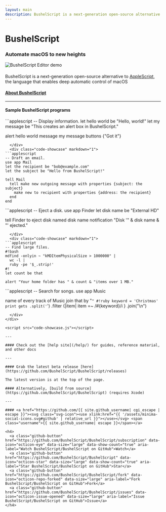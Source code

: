 ```yaml
---
layout: main
description: BushelScript is a next-generation open-source alternative to AppleScript.
---
```


# BushelScript

### Automate macOS to new heights

<img src="assets/editor-demo.gif" alt="BushelScript Editor demo" class="editor-demo">

<h4 style="font-weight: normal">
  <p>BushelScript is a next-generation open-source alternative to <a href="https://en.wikipedia.org/wiki/AppleScript">AppleScript</a>,<br>
  the language that enables deep automatic control of macOS</p>
</h4>

#### [About BushelScript](/about/)

---

#### Sample BushelScript programs

<div class="code-showcase-container" markdown="1">
  <div class="code-showcase" style="display: block;" markdown="1">
```applescript
-- Display information.
let hello world be "Hello, world!"
let my message be "This creates an alert box in BushelScript."

alert hello world message my message buttons {"Got it"}
```
  </div>
  <div class="code-showcase" markdown="1">
```applescript
-- Draft an email.
use app Mail
let the recipient be "bob@example.com"
let the subject be "Hello from BushelScript!"

tell Mail
  tell make new outgoing message with properties {subject: the subject}
    make new to recipient with properties {address: the recipient}
  end
end
```
  </div>
  <div class="code-showcase" markdown="1">
```applescript
-- Eject a disk.
use app Finder
let disk name be "External HD"

tell Finder to eject disk named disk name 
notification "Disk '" & disk name & "' ejected."
```
  </div>
  <div class="code-showcase" markdown="1">
```applescript
-- Find large files.
#!bash
mdfind -onlyin ~ "kMDItemPhysicalSize > 1000000" |
  wc -l |
  ruby -pe '$_.strip!'
#!
let count be that

alert "Your home folder has " & count & "items over 1 MB."
```
  </div>
  <div class="code-showcase" markdown="1">
```applescript
-- Search for songs.
use app Music

name of every track of Music
join that by "`"
#!ruby
keyword = 'Christmas'
print gets
  .split('`')
	.filter {|item| item =~ /#{keyword}/i }
  .join("\n")
```
  </div>
</div>

<script src="code-showcase.js"></script>

---

#### Check out the [help site](/help/) for guides, reference material, and other docs

---

#### Grab the latest beta release [here](https://github.com/BushelScript/BushelScript/releases)

The latest version is at the top of the page.

#### Alternatively, [build from source](https://github.com/BushelScript/BushelScript) (requires Xcode)

---

#### <a href="https://github.com/{{ site.github_username| cgi_escape | escape }}"><svg class="svg-icon"><use xlink:href="{{ '/assets/minima-social-icons.svg#github' | relative_url }}"></use></svg> <span class="username">{{ site.github_username| escape }}</span></a>

<h4>
  <a class="github-button" href="https://github.com/BushelScript/BushelScript/subscription" data-icon="octicon-eye" data-size="large" data-show-count="true" aria-label="Watch BushelScript/BushelScript on GitHub">Watch</a>
  <a class="github-button" href="https://github.com/BushelScript/BushelScript" data-icon="octicon-star" data-size="large" data-show-count="true" aria-label="Star BushelScript/BushelScript on GitHub">Star</a>
  <a class="github-button" href="https://github.com/BushelScript/BushelScript/fork" data-icon="octicon-repo-forked" data-size="large" aria-label="Fork BushelScript/BushelScript on GitHub">Fork</a>
  <a class="github-button" href="https://github.com/BushelScript/BushelScript/issues" data-icon="octicon-issue-opened" data-size="large" aria-label="Issue BushelScript/BushelScript on GitHub">Issue</a>
</h4>
